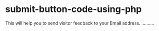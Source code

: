 # submit-button-code-using-php
This will help you to send visitor feedback to your Email address.
..........
